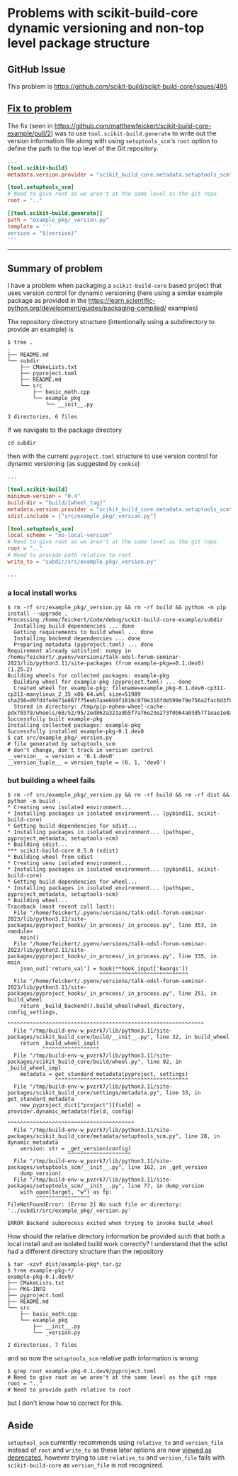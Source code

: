 # Problems with scikit-build-core dynamic versioning and non-top level package structure

## GitHub Issue

This problem is https://github.com/scikit-build/scikit-build-core/issues/495

## [Fix to problem](https://github.com/scikit-build/scikit-build-core/issues/495#issuecomment-1745857002)

The fix (seen in https://github.com/matthewfeickert/scikit-build-core-example/pull/2) was to use `tool.scikit-build.generate` to write out the version information file along with using `setuptools_scm`'s `root` option to define the path to the top level of the Git repository.

```toml
...
[tool.scikit-build]
metadata.version.provider = "scikit_build_core.metadata.setuptools_scm"

[tool.setuptools_scm]
# Need to give root as we aren't at the same level as the git repo
root = ".."

[[tool.scikit-build.generate]]
path = "example_pkg/_version.py"
template = '''
version = "${version}"
'''
```

---

## Summary of problem

I have a problem when packaging a `scikit-build-core` based project that uses version control for dynamic versioning (here using a similar example package as provided in the https://learn.scientific-python.org/development/guides/packaging-compiled/ examples)

The repository directory structure (intentionally using a subdirectory to provide an example) is

```console
$ tree .
.
├── README.md
└── subdir
    ├── CMakeLists.txt
    ├── pyproject.toml
    ├── README.md
    └── src
        ├── basic_math.cpp
        └── example_pkg
            └── __init__.py

3 directories, 6 files
```

If we navigate to the package directory

```
cd subdir
```

then with the current `pyproject.toml` structure to use version control for dynamic versioning (as suggested by `cookie`)

```toml
...

[tool.scikit-build]
minimum-version = "0.4"
build-dir = "build/{wheel_tag}"
metadata.version.provider = "scikit_build_core.metadata.setuptools_scm"
sdist.include = ["src/example_pkg/_version.py"]

[tool.setuptools_scm]
local_scheme = "no-local-version"
# Need to give root as we aren't at the same level as the git repo
root = ".."
# Need to provide path relative to root
write_to = "subdir/src/example_pkg/_version.py"

...
```

### a local install works

```console
$ rm -rf src/example_pkg/_version.py && rm -rf build && python -m pip install --upgrade .
Processing /home/feickert/Code/debug/sckit-build-core-example/subdir
  Installing build dependencies ... done
  Getting requirements to build wheel ... done
  Installing backend dependencies ... done
  Preparing metadata (pyproject.toml) ... done
Requirement already satisfied: numpy in /home/feickert/.pyenv/versions/talk-odsl-forum-seminar-2023/lib/python3.11/site-packages (from example-pkg==0.1.dev0) (1.25.2)
Building wheels for collected packages: example-pkg
  Building wheel for example-pkg (pyproject.toml) ... done
  Created wheel for example-pkg: filename=example_pkg-0.1.dev0-cp311-cp311-manylinux_2_35_x86_64.whl size=51989 sha256=d9fd4fe4e71e867f75eeb7aae6b9f1816c070e316fde599e79e756a2fac6d3fb
  Stored in directory: /tmp/pip-ephem-wheel-cache-pdx70379/wheels/68/52/95/2ed862a321a9b5f7a76e23e273f0b64a03d5771eae1e8a411f
Successfully built example-pkg
Installing collected packages: example-pkg
Successfully installed example-pkg-0.1.dev0
$ cat src/example_pkg/_version.py
# file generated by setuptools_scm
# don't change, don't track in version control
__version__ = version = '0.1.dev0'
__version_tuple__ = version_tuple = (0, 1, 'dev0')
```

### but building a wheel fails

```console
$ rm -rf src/example_pkg/_version.py && rm -rf build && rm -rf dist && python -m build .
* Creating venv isolated environment...
* Installing packages in isolated environment... (pybind11, scikit-build-core)
* Getting build dependencies for sdist...
* Installing packages in isolated environment... (pathspec, pyproject_metadata, setuptools-scm)
* Building sdist...
*** scikit-build-core 0.5.0 (sdist)
* Building wheel from sdist
* Creating venv isolated environment...
* Installing packages in isolated environment... (pybind11, scikit-build-core)
* Getting build dependencies for wheel...
* Installing packages in isolated environment... (pathspec, pyproject_metadata, setuptools-scm)
* Building wheel...
Traceback (most recent call last):
  File "/home/feickert/.pyenv/versions/talk-odsl-forum-seminar-2023/lib/python3.11/site-packages/pyproject_hooks/_in_process/_in_process.py", line 353, in <module>
    main()
  File "/home/feickert/.pyenv/versions/talk-odsl-forum-seminar-2023/lib/python3.11/site-packages/pyproject_hooks/_in_process/_in_process.py", line 335, in main
    json_out['return_val'] = hook(**hook_input['kwargs'])
                             ^^^^^^^^^^^^^^^^^^^^^^^^^^^^
  File "/home/feickert/.pyenv/versions/talk-odsl-forum-seminar-2023/lib/python3.11/site-packages/pyproject_hooks/_in_process/_in_process.py", line 251, in build_wheel
    return _build_backend().build_wheel(wheel_directory, config_settings,
           ^^^^^^^^^^^^^^^^^^^^^^^^^^^^^^^^^^^^^^^^^^^^^^^^^^^^^^^^^^^^^^
  File "/tmp/build-env-w_pvzrk7/lib/python3.11/site-packages/scikit_build_core/build/__init__.py", line 32, in build_wheel
    return _build_wheel_impl(
           ^^^^^^^^^^^^^^^^^^
  File "/tmp/build-env-w_pvzrk7/lib/python3.11/site-packages/scikit_build_core/build/wheel.py", line 92, in _build_wheel_impl
    metadata = get_standard_metadata(pyproject, settings)
               ^^^^^^^^^^^^^^^^^^^^^^^^^^^^^^^^^^^^^^^^^^
  File "/tmp/build-env-w_pvzrk7/lib/python3.11/site-packages/scikit_build_core/settings/metadata.py", line 33, in get_standard_metadata
    new_pyproject_dict["project"][field] = provider.dynamic_metadata(field, config)
                                           ^^^^^^^^^^^^^^^^^^^^^^^^^^^^^^^^^^^^^^^^
  File "/tmp/build-env-w_pvzrk7/lib/python3.11/site-packages/scikit_build_core/metadata/setuptools_scm.py", line 28, in dynamic_metadata
    version: str = _get_version(config)
                   ^^^^^^^^^^^^^^^^^^^^
  File "/tmp/build-env-w_pvzrk7/lib/python3.11/site-packages/setuptools_scm/__init__.py", line 162, in _get_version
    dump_version(
  File "/tmp/build-env-w_pvzrk7/lib/python3.11/site-packages/setuptools_scm/__init__.py", line 77, in dump_version
    with open(target, "w") as fp:
         ^^^^^^^^^^^^^^^^^
FileNotFoundError: [Errno 2] No such file or directory: '../subdir/src/example_pkg/_version.py'

ERROR Backend subprocess exited when trying to invoke build_wheel
```

How should the relative directory information be provided such that both a local install and an isolated build work correctly?
I understand that the sdist had a different directory structure than the repository

```console
$ tar -xzvf dist/example-pkg*.tar.gz
$ tree example-pkg-*/
example-pkg-0.1.dev9/
├── CMakeLists.txt
├── PKG-INFO
├── pyproject.toml
├── README.md
└── src
    ├── basic_math.cpp
    └── example_pkg
        ├── __init__.py
        └── _version.py

2 directories, 7 files
```

and so now the `setuptools_scm` relative path information is wrong

```console
$ grep root example-pkg-0.1.dev9/pyproject.toml
# Need to give root as we aren't at the same level as the git repo
root = ".."
# Need to provide path relative to root
```

but I don't know how to correct for this.

## Aside

`setuptool_scm` currently recommends using `relative_to` and `version_file` instead of `root` and `write_to` as these later options are now [viewed as deprecated](https://github.com/pypa/setuptools_scm/blob/5b1c77b71ebf66413f3ecfea2222b5b3e0a26bcd/docs/config.md?plain=1#L36), however trying to use `relative_to` and `version_file` fails with `scikit-build-core` as `version_file` is not recognized.
